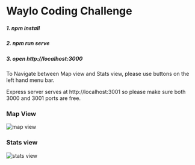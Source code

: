 # Waylo Coding Challenge

##### 1. npm install
##### 2. npm run serve
##### 3. open http://localhost:3000

To Navigate between Map view and Stats view, please use buttons on the left hand menu bar.

Express server serves at http://localhost:3001 so please make sure both 3000 and 3001 ports are free.

### Map View
![map view](https://user-images.githubusercontent.com/13564312/28497514-eb8f204c-6fa6-11e7-8388-d18695ff395e.png)

### Stats view
![stats view](https://user-images.githubusercontent.com/13564312/28497523-1e28fcbc-6fa7-11e7-9bc6-83b2465dc004.png)
